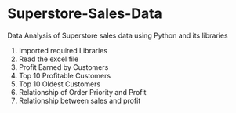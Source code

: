 # Superstore-Sales-Data
Data Analysis of Superstore sales data using Python and its libraries
1. Imported required Libraries
2. Read the excel file
3. Profit Earned by Customers
4. Top 10 Profitable Customers
5. Top 10 Oldest Customers
6. Relationship of Order Priority and Profit
7. Relationship between sales and profit
